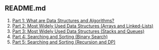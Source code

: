 ## README.md
1.  [Part 1: What are Data Structures and
Algorithms?](https://medium.com/@kousukekuzuoka/data-structure-and-algorithms-revisited-part-1-bffbcea48762)
2.  [Part 2: Most Widely Used Data Structures (Arrays and
Linked-Lists)](https://medium.com/@kousukekuzuoka/data-structure-and-algorithms-revisited-part-2-96b42a58ecde)
3.  [Part 3: Most Widely Used Data Structures (Stacks and
Queues)](https://medium.com/@kousukekuzuoka/data-structures-and-algorithms-revisited-part3-f9cc5534afcf)
4.  [Part 4: Searching and Sorting (Binary
Search)](https://medium.com/@kousukekuzuoka/data-structures-and-algorithms-revisited-part-4-e5576e1f53f3)
5.  [Part 5: Searching and Sorting (Recursion and
DP)](https://medium.com/@kousukekuzuoka/data-structures-and-algorithms-revisited-part-5-d71dcb256c18)
